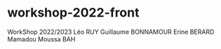 # workshop-2022-front
WorkShop 2022/2023 
Léo RUY
Guillaume BONNAMOUR
Erine BERARD
Mamadou Moussa BAH
